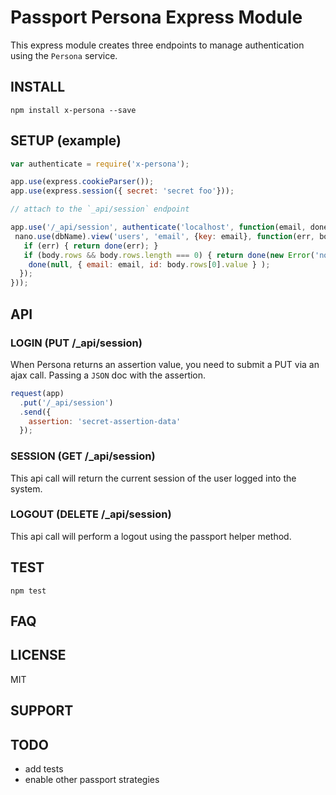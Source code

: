 # Passport Persona Express Module

This express module creates three endpoints to manage authentication
using the `Persona` service.

## INSTALL

`npm install x-persona --save`

## SETUP (example)

``` js
var authenticate = require('x-persona');

app.use(express.cookieParser());
app.use(express.session({ secret: 'secret foo'}));

// attach to the `_api/session` endpoint

app.use('/_api/session', authenticate('localhost', function(email, done) {
 nano.use(dbName).view('users', 'email', {key: email}, function(err, body) {
   if (err) { return done(err); }
   if (body.rows && body.rows.length === 0) { return done(new Error('not found!')); }
    done(null, { email: email, id: body.rows[0].value } );
  });
}));
```

## API

### LOGIN (PUT /_api/session)

When Persona returns an assertion value, you need to submit a PUT via an ajax call.  Passing a `JSON` doc with the assertion.

``` js
request(app)
  .put('/_api/session')
  .send({ 
    assertion: 'secret-assertion-data'
  });
```

### SESSION (GET /_api/session)

This api call will return the current session of the user logged into the system.

### LOGOUT (DELETE /_api/session)

This api call will perform a logout using the passport helper method.

## TEST

`npm test`

## FAQ

## LICENSE

MIT

## SUPPORT

## TODO

* add tests
* enable other passport strategies

